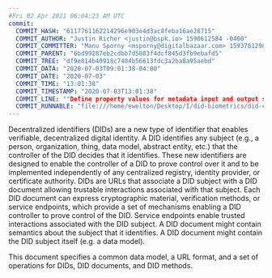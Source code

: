 ```yaml
---
#Fri 02 Apr 2021 06:04:23 AM UTC
commit:
  COMMIT_HASH: "6117761162214296e903e4d3ac8feba16ae28715"
  COMMIT_AUTHOR: "Justin Richer <justin@bspk.io> 1590612584 -0400"
  COMMIT_COMMITTER: "Manu Sporny <msporny@digitalbazaar.com> 1593781298 -0400"
  COMMIT_PARENT: "6bd99287eb2cdbb7d5883f4dcf845d3fb9ebafd5"
  COMMIT_TREE: "df9e014b40918c7404b56613fdc3a2ba8a95aebd"
  COMMIT_DATA: "2020-07-03T09:01:38-04:00"
  COMMIT_DATE: "2020-07-03"
  COMMIT_TIME: "13:01:38"
  COMMIT_TIMESTAMP: "2020-07-03T13:01:38"
  COMMIT_LINE: ""Define property values for metadata input and output structures of resolve function."
  COMMIT_RUNNABLE: "file:///home/ewelton/Desktop/I/did-biometrics/did-core-dataset/analysis/gitinfo/6117761162214296e903e4d3ac8feba16ae28715/snapshot/index.html"
---
```


<section id="abstract">
<p>
<a>Decentralized identifiers</a> (DIDs) are a new type of identifier that
enables verifiable, decentralized digital identity. A <a>DID</a> identifies any
subject (e.g., a person, organization, thing, data model, abstract entity, etc.)
that the controller of the <a>DID</a> decides that it identifies. These new
identifiers are designed to enable the controller of a <a>DID</a> to prove
control over it and to be implemented independently of any centralized registry,
identity provider, or certificate authority. <a>DID</a>s are URLs that associate
a <a>DID subject</a> with a <a>DID document</a> allowing trustable interactions
associated with that subject. Each <a>DID document</a> can express cryptographic
material, verification methods, or <a>service endpoints</a>, which provide a set
of mechanisms enabling a <a>DID controller</a> to prove control of the
<a>DID</a>. <a>Service endpoints</a> enable trusted interactions associated with
the <a>DID subject</a>. A <a>DID document</a> might contain semantics about the
subject that it identifies. A <a>DID document</a> might contain the <a>DID
subject</a> itself (e.g. a data model).
    </p>
<p>
This document specifies a common data model, a URL format, and a set of
operations for <a>DIDs</a>, <a>DID documents</a>, and <a>DID methods</a>.
    </p>
</section>
